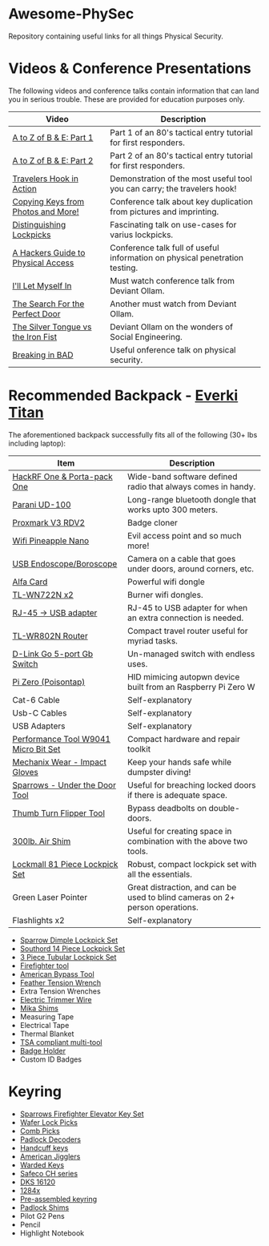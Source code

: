 # Awesome-PhySec
Repository containing useful links for all things Physical Security.

# Videos & Conference Presentations
The following videos and conference talks contain information that can land you in serious trouble.
These are provided for education purposes only.

Video | Description
------------ | -------------
[A to Z of B & E: Part 1](https://www.youtube.com/watch?v=F2GK9xZJhvQ) | Part 1 of an 80's tactical entry tutorial for first responders.
[A to Z of B & E: Part 2](https://www.youtube.com/watch?v=gC85o-diRio) | Part 2 of an 80's tactical entry tutorial for first responders.
[Travelers Hook in Action](https://www.youtube.com/watch?v=bX-6LFPSQuk) | Demonstration of the most useful tool you can carry; the travelers hook!
[Copying Keys from Photos and More!](https://www.youtube.com/watch?v=AayXf5aRFTI) | Conference talk about key duplication from pictures and imprinting.
[Distinguishing Lockpicks](https://www.youtube.com/watch?v=e07VRxJ01Fs) | Fascinating talk on use-cases for varius lockpicks.
[A Hackers Guide to Physical Access](https://www.youtube.com/watch?v=eft8PElmQZM) | Conference talk full of useful information on physical penetration testing.
[I'll Let Myself In](https://www.youtube.com/watch?v=rnmcRTnTNC8) | Must watch conference talk from Deviant Ollam.
[The Search For the Perfect Door](https://www.youtube.com/watch?v=4YYvBLAF4T8) | Another must watch from Deviant Ollam.
[The Silver Tongue vs the Iron Fist](https://www.youtube.com/watch?v=dVTcifBspRc) | Deviant Ollam on the wonders of Social Engineering.
[Breaking in BAD](https://www.youtube.com/watch?v=UpX70KxGiVo) | Useful onference talk on physical security.


# Recommended Backpack - [Everki Titan](https://www.everki.com/us_en/business-120-travel-friendly-laptop-backpack-up-to-18-4-inch.html)
The aforementioned backpack successfully fits all of the following (30+ lbs including laptop):

Item | Description
------------ | -------------
[HackRF One & Porta-pack One](https://www.amazon.com/NooElec-Software-Defined-Antenna-Adapter/dp/B01K1CCHR0/ref=sr_1_3?dchild=1&keywords=hackrf+one&qid=1601185978&sr=8-3) | Wide-band software defined radio that always comes in handy.
[Parani UD-100](https://www.amazon.com/Bluetooth-Interface-Suitable-Industrial-Purposes/dp/B07VHBK7DL/ref=sr_1_1?crid=21KCEX2BYTF5R&dchild=1&keywords=parani+ud100&qid=1601185997&sprefix=parani+ud%2Caps%2C184&sr=8-1) | Long-range bluetooth dongle that works upto 300 meters.
[Proxmark V3 RDV2](https://www.amazon.com/Proxmark3-RDV2-0-Kits-RFID-Clone/dp/B075H5KCS5/ref=sr_1_1?crid=1IJFWRIQLO6NA&dchild=1&keywords=proxmark3+rdv4&qid=1601186061&sprefix=proxma%2Caps%2C192&sr=8-1) | Badge cloner
[Wifi Pineapple Nano](https://www.amazon.com/Hak5-Pineapple-Basic-Field-Guide/dp/B07L1DRGG1/ref=sr_1_1?dchild=1&keywords=wifi+pineapple+nano&qid=1601186085&sr=8-1) | Evil access point and so much more!
[USB Endoscope/Boroscope](https://www.amazon.com/Seesi-Endoscope-Waterproof-Inspection-Semi-Rigid/dp/B07PBF6DX5/ref=sr_1_3?dchild=1&keywords=usb+endoscope&qid=1601186167&sr=8-3) | Camera on a cable that goes under doors, around corners, etc.
[Alfa Card](https://www.amazon.com/Alfa-AC1900-WiFi-Adapter-Long-Range/dp/B01MZD7Z76/ref=sr_1_3?dchild=1&keywords=alfa+card&qid=1601186190&sr=8-3) | Powerful wifi dongle
[TL-WN722N x2](https://www.amazon.com/TP-Link-TL-WN722N-Wireless-network-Adapter/dp/B002SZEOLG/ref=sr_1_1?crid=3LQLW9P36UQLR&dchild=1&keywords=tlwn722n&qid=1601186239&sprefix=tlwn72%2Caps%2C201&sr=8-1) | Burner wifi dongles.
[RJ-45 -> USB adapter](https://www.amazon.com/AmazonBasics-1000-Gigabit-Ethernet-Adapter/dp/B00M77HMU0/ref=sxin_10?ascsubtag=amzn1.osa.3f25e444-78bf-41db-8bff-fc9dc04adfd5.ATVPDKIKX0DER.en_US&creativeASIN=B00M77HMU0&cv_ct_cx=rj45+to+usb+adapter&cv_ct_id=amzn1.osa.3f25e444-78bf-41db-8bff-fc9dc04adfd5.ATVPDKIKX0DER.en_US&cv_ct_pg=search&cv_ct_wn=osp-single-source-gl-ranking&dchild=1&keywords=rj45+to+usb+adapter&linkCode=oas&pd_rd_i=B00M77HMU0&pd_rd_r=fbea0efb-3b05-43a1-ba93-1ccd5a92fc6f&pd_rd_w=zgs6a&pd_rd_wg=P4zLJ&pf_rd_p=0ec05f25-9534-48fe-9c3e-40b89957230e&pf_rd_r=CMPB7YDRWFTV2PWBM14J&qid=1601186308&sr=1-1-d9dc7690-f7e1-44eb-ad06-aebbef559a37&tag=pcmagcontent-20) | RJ-45 to USB adapter for when an extra connection is needed.
[TL-WR802N Router](https://www.amazon.com/TP-Link-Wireless-Portable-Travel-Router/dp/B00TQEX8BO/ref=sr_1_1?crid=37SV7F17SWBZ0&dchild=1&keywords=tl-wr802n&qid=1601186380&sprefix=tl-wr%2Caps%2C194&sr=8-1) | Compact travel router useful for myriad tasks.
[D-Link Go 5-port Gb Switch](https://www.amazon.com/D-Link-5-Port-Unmanaged-Gigabit-GO-SW-5G/dp/B008PC1FYK/ref=sr_1_3?dchild=1&keywords=d-link+go&qid=1601186413&sr=8-3) | Un-managed switch with endless uses.
[Pi Zero (Poisontap)](https://www.amazon.com/Vilros-Raspberry-Starter-Power-Premium/dp/B0748MPQT4/ref=sr_1_3?dchild=1&keywords=pi+zero&qid=1601186439&sr=8-3) | HID mimicing autopwn device built from an Raspberry Pi Zero W
Cat-6 Cable | Self-explanatory
Usb-C Cables | Self-explanatory
USB Adapters | Self-explanatory
[Performance Tool W9041 Micro Bit Set](https://www.amazon.com/Performance-Tool-W9041-Maintenance-Electronics/dp/B0741JYR81/ref=sr_1_2?dchild=1&keywords=Performance+Tool+W9041+Micro+Bit+Set&qid=1601186490&sr=8-2) | Compact hardware and repair toolkit 
[Mechanix Wear - Impact Gloves](https://www.amazon.com/Mechanix-Wear-185185-Elastic-Cuff-Mechanics/dp/B0001VNYDS/ref=sr_1_6?dchild=1&keywords=mechanix%2Bgloves&qid=1601186526&sr=8-6&th=1) | Keep your hands safe while dumpster diving!
[Sparrows - Under the Door Tool](https://www.sparrowslockpicks.com/product_p/underdoor.htm) | Useful for breaching locked doors if there is adequate space.
[Thumb Turn Flipper Tool](https://www.lockpicks.com/commercial-door-opening-tool.html) | Bypass deadbolts on double-doors.
[300lb. Air Shim](https://www.amazon.com/Calculated-Industries-1190-Inflatable-Contractor-Grade/dp/B015CJEHZM/ref=sr_1_2?dchild=1&keywords=300lb+air+shim&qid=1601186816&sr=8-2) | Useful for creating space in combination with the above two tools.
[Lockmall 81 Piece Lockpick Set](https://secrethandtools.com/lockmall-81-pieces-stainless-steel-single-hook-lock-picking-kit-locksmith-tools-set?zenid=626d29f113f0404977912a16e68456c9) | Robust, compact lockpick set with all the essentials.
Green Laser Pointer | Great distraction, and can be used to blind cameras on 2+ person operations.
Flashlights x2 | Self-explanatory
* [Sparrow Dimple Lockpick Set](https://www.sparrowslockpicks.com/product_p/dmplpick.htm)
* [Southord 14 Piece Lockpick Set](https://www.amazon.com/SouthOrd-Piece-Lock-Set-PXS-14/dp/B08DN4BZFT/ref=sr_1_2?crid=3HS67RD9IKEQA&dchild=1&keywords=southord+pxs-14+lock+pick+set&qid=1601187056&sprefix=southord%2Caps%2C218&sr=8-2)
* [3 Piece Tubular Lockpick Set](https://www.amazon.com/Stainless-Tubular-Impression-Professional-Picking/dp/B0892KRWVC/ref=sr_1_45?dchild=1&keywords=lockpick&qid=1601187081&sr=8-45)
* [Firefighter tool](https://www.amazon.com/LINE2design-Multi-Purpose-Pry-Tool/dp/B07SK9P8LG/ref=sr_1_23?dchild=1&keywords=firefighter+tool&qid=1601187193&sr=8-23)
* [American Bypass Tool](https://lockpicktools.com/american-padlock-by-pass-tool/)
* [Feather Tension Wrench](https://www.lockpickshop.com/A-2.html)
* Extra Tension Wrenches
* [Electric Trimmer Wire](https://www.homedepot.com/b/Outdoors-Outdoor-Power-Equipment-Trimmers-String-Trimmer-Line/N-5yc1vZcjex)
* [Mika Shims](https://www.lockpickshop.com/SUPER-MICA.html)
* Measuring Tape
* Electrical Tape
* Thermal Blanket
* [TSA compliant multi-tool](https://www.amazon.com/LEATHERMAN-Style-PS-Multitool-Black/dp/B0058RX9NU/ref=sr_1_8?crid=24XJAZV8ZTMCK&dchild=1&keywords=tsa+compliant+multitool&qid=1601187492&sprefix=tsa+compliant+mul%2Caps%2C195&sr=8-8)
* [Badge Holder](https://www.amazon.com/Retractable-Holders-Carabiner-Vertical-Kevlar/dp/B07KGQQHCJ/ref=sr_1_5?dchild=1&keywords=badge+holder&qid=1601187548&sr=8-5)
* Custom ID Badges
# Keyring
* [Sparrows Firefighter Elevator Key Set](https://www.sparrowslockpicks.com/product_p/ekey.htm)
* [Wafer Lock Picks](https://www.sparrowslockpicks.com/product_p/wafer.htm#:~:text=Wafer%20Picks%20are%20a%20great,for%20the%20plug%20to%20turn.)
* [Comb Picks](https://www.sparrowslockpicks.com/product_p/comb.htm)
* [Padlock Decoders](https://www.sparrowslockpicks.com/product_p/sultradecoder.htm)
* [Handcuff keys](https://www.amazon.com/Takedown-Tactical-American-Universal-Enforcement/dp/B0753R37GJ/ref=sr_1_13?dchild=1&keywords=handcuff+key&qid=1601187743&sr=8-13)
* [American Jigglers](https://www.amazon.com/Auto-Jigglers/dp/B00137JNA2/ref=as_li_tf_il?tag=gzaluminium-20)
* [Warded Keys](https://www.amazon.com/Piece-Warded-Key-Lock-Padlocks/dp/B08HRL7PC8/ref=sr_1_40?dchild=1&keywords=bump+keys&qid=1601187820&sr=8-40)
* [Safeco CH series](https://www.amazon.com/SafeCo-Delta-Northern-Single-2-Keys/dp/B07D93F2LH)
* [DKS 16120](https://www.amazon.com/Doorking-Keypads-Telephone-Operators-Openers/dp/B07NKVDWR9/ref=sr_1_1?dchild=1&keywords=DKS+key&qid=1601188117&sr=8-1)
* [1284x](https://www.amazon.com/1284X-Mechanical-Ford-Fleet-Key/dp/B07L82NP1G/ref=sr_1_2?dchild=1&keywords=1284x+key&qid=1601188215&sr=8-2)
* [Pre-assembled keyring](https://www.amazon.com/Pentesting-1284x-FEO-K1-16120-222343/dp/B0819XQ9XX/ref=sr_1_3?dchild=1&keywords=1284x+key&qid=1601188215&sr=8-3)
* [Padlock Shims](https://www.sparrowslockpicks.com/product_p/sp33.htm)
* Pilot G2 Pens
* Pencil
* Highlight
Notebook
